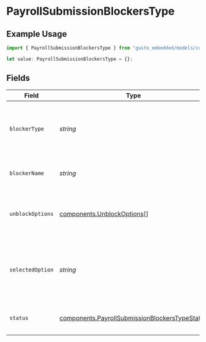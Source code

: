# PayrollSubmissionBlockersType

## Example Usage

```typescript
import { PayrollSubmissionBlockersType } from "gusto_embedded/models/components";

let value: PayrollSubmissionBlockersType = {};
```

## Fields

| Field                                                                                                            | Type                                                                                                             | Required                                                                                                         | Description                                                                                                      |
| ---------------------------------------------------------------------------------------------------------------- | ---------------------------------------------------------------------------------------------------------------- | ---------------------------------------------------------------------------------------------------------------- | ---------------------------------------------------------------------------------------------------------------- |
| `blockerType`                                                                                                    | *string*                                                                                                         | :heavy_minus_sign:                                                                                               | The type of blocker that's blocking the payment submission.                                                      |
| `blockerName`                                                                                                    | *string*                                                                                                         | :heavy_minus_sign:                                                                                               | The name of the submission blocker.                                                                              |
| `unblockOptions`                                                                                                 | [components.UnblockOptions](../../models/components/unblockoptions.md)[]                                         | :heavy_minus_sign:                                                                                               | The available options to unblock a submission blocker.                                                           |
| `selectedOption`                                                                                                 | *string*                                                                                                         | :heavy_minus_sign:                                                                                               | The unblock option that's been selected to resolve the submission blocker.                                       |
| `status`                                                                                                         | [components.PayrollSubmissionBlockersTypeStatus](../../models/components/payrollsubmissionblockerstypestatus.md) | :heavy_minus_sign:                                                                                               | The status of the submission blocker.                                                                            |